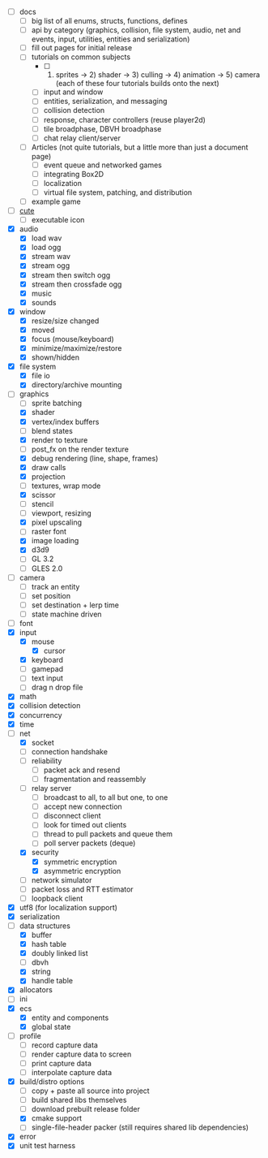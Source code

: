 
* [ ] docs
	* [ ] big list of all enums, structs, functions, defines
	* [ ] api by category (graphics, collision, file system, audio, net and events, input, utilities, entities and serialization)
	* [ ] fill out pages for initial release
	* [ ] tutorials on common subjects
		* [ ] 1) sprites -> 2) shader -> 3) culling -> 4) animation -> 5) camera (each of these four tutorials builds onto the next)
		* [ ] input and window
		* [ ] entities, serialization, and messaging
		* [ ] collision detection
		* [ ] response, character controllers (reuse player2d)
		* [ ] tile broadphase, DBVH broadphase
		* [ ] chat relay client/server
	* [ ] Articles (not quite tutorials, but a little more than just a document page)
		* [ ] event queue and networked games
		* [ ] integrating Box2D
		* [ ] localization
		* [ ] virtual file system, patching, and distribution
	* [ ] example game
* [ ] [cute](https://github.com/RandyGaul/cute_framework/blob/master/doc/cute_t.md)
	* [ ] executable icon
* [x] audio
	* [x] load wav
	* [x] load ogg
	* [x] stream wav
	* [x] stream ogg
	* [x] stream then switch ogg
	* [x] stream then crossfade ogg
	* [x] music
	* [x] sounds
* [x] window
	* [x] resize/size changed
	* [x] moved
	* [x] focus (mouse/keyboard)
	* [x] minimize/maximize/restore
	* [x] shown/hidden
* [x] file system
	* [x] file io
	* [x] directory/archive mounting
* [ ] graphics
	* [ ] sprite batching
	* [x] shader
	* [x] vertex/index buffers
	* [ ] blend states
	* [x] render to texture
	* [ ] post_fx on the render texture
	* [x] debug rendering (line, shape, frames)
	* [x] draw calls
	* [x] projection
	* [ ] textures, wrap mode
	* [x] scissor
	* [ ] stencil
	* [ ] viewport, resizing
	* [x] pixel upscaling
	* [ ] raster font
	* [x] image loading
	* [x] d3d9
	* [ ] GL 3.2
	* [ ] GLES 2.0
* [ ] camera
	* [ ] track an entity
	* [ ] set position
	* [ ] set destination + lerp time
	* [ ] state machine driven
* [ ] font
* [x] input
	* [x] mouse
		* [x] cursor
	* [x] keyboard
	* [ ] gamepad
	* [ ] text input
	* [ ] drag n drop file
* [x] math
* [x] collision detection
* [x] concurrency
* [x] time
* [ ] net
	* [x] socket
	* [ ] connection handshake
	* [ ] reliability
		* [ ] packet ack and resend
		* [ ] fragmentation and reassembly
	* [ ] relay server
		* [ ] broadcast to all, to all but one, to one
		* [ ] accept new connection
		* [ ] disconnect client
		* [ ] look for timed out clients
		* [ ] thread to pull packets and queue them
		* [ ] poll server packets (deque)
	* [x] security
		* [x] symmetric encryption
		* [x] asymmetric encryption
	* [ ] network simulator
	* [ ] packet loss and RTT estimator
	* [ ] loopback client
* [x] utf8 (for localization support)
* [x] serialization
* [ ] data structures
	* [x] buffer
	* [x] hash table
	* [x] doubly linked list
	* [ ] dbvh
	* [x] string
	* [x] handle table
* [x] allocators
* [ ] ini
* [x] ecs
	* [x] entity and components
	* [x] global state
* [ ] profile
	* [ ] record capture data
	* [ ] render capture data to screen
	* [ ] print capture data
	* [ ] interpolate capture data
* [x] build/distro options
	* [ ] copy + paste all source into project
	* [ ] build shared libs themselves
	* [ ] download prebuilt release folder
	* [x] cmake support
	* [ ] single-file-header packer (still requires shared lib dependencies)
* [x] error
* [x] unit test harness
